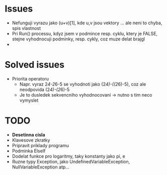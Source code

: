 ﻿# Issues
* Nefunguji vyrazu jako (u+v)[1], kde u,v jsou vektory ... ale neni to chyba, spis vlastnost
* Pri Run() processu, kdyz jsem v podmince resp. cyklu, ktery je FALSE, stejne vyhodnocuji podminky, resp. cykly, coz muze delat brajgl
*
# Solved issues
* Priorita operatoru
	* Napr. vyraz 2*4-2*6-5 se vyhodnoti jako (2*4)-((2*6)-5), coz ale neodpovida (2*4)-(2*6)-5
	* Je to dusledek sekvencniho vyhodnocovani -> nutno s tim neco vymyslet

# TODO
* **Desetinna cisla**
* Klavesove zkratky
* Pripravit priklady programu
* Podminka ElseIf
* Dodelat funkce pro logaritmy, taky konstanty jako pi, e
* Ruzne typy Exception, jako UndefinedVariableException, NullVariableException atp...
